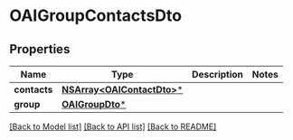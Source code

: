 # OAIGroupContactsDto

## Properties
Name | Type | Description | Notes
------------ | ------------- | ------------- | -------------
**contacts** | [**NSArray&lt;OAIContactDto&gt;***](OAIContactDto.md) |  | 
**group** | [**OAIGroupDto***](OAIGroupDto.md) |  | 

[[Back to Model list]](../README.md#documentation-for-models) [[Back to API list]](../README.md#documentation-for-api-endpoints) [[Back to README]](../README.md)


